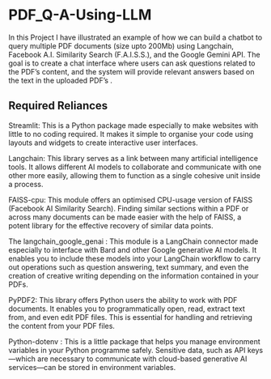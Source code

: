 # PDF_Q-A-Using-LLM

In this Project I have illustrated an example of how we can build a chatbot to query multiple PDF documents (size upto 200Mb) using Langchain, Facebook A.I. Similarity Search (F.A.I.S.S.), and the Google Gemini API. The goal is to create a chat interface where users can ask questions related to the PDF’s content, and the system will provide relevant answers based on the text in the uploaded PDF’s .


## Required Reliances


Streamlit: This is a Python package made especially to make websites with little to no coding required. It makes it simple to organise your code using layouts and widgets to create interactive user interfaces.

Langchain: This library serves as a link between many artificial intelligence tools. It allows different AI models to collaborate and communicate with one other more easily, allowing them to function as a single cohesive unit inside a process.

FAISS-cpu: This module offers an optimised CPU-usage version of FAISS (Facebook AI Similarity Search). Finding similar sections within a PDF or across many documents can be made easier with the help of FAISS, a potent library for the effective recovery of similar data points.


The langchain_google_genai : This module is a LangChain connector made especially to interface with Bard and other Google generative AI models. It enables you to include these models into your LangChain workflow to carry out operations such as question answering, text summary, and even the creation of creative writing depending on the information contained in your PDFs.

PyPDF2: This library offers Python users the ability to work with PDF documents. It enables you to programmatically open, read, extract text from, and even edit PDF files. This is essential for handling and retrieving the content from your PDF files.

Python-dotenv : This is a little package that helps you manage environment variables in your Python programme safely. Sensitive data, such as API keys—which are necessary to communicate with cloud-based generative AI services—can be stored in environment variables.

